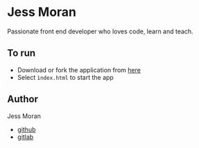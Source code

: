 # Jess Moran

Passionate front end developer who loves code, learn and teach.

## To run 
- Download or fork the application from [here](https://github.com/JessMoran/JessMoran)
- Select ``ìndex.html`` to start the app

## Author
Jess Moran 
- [github](https://github.com/JessMoran)
- [gitlab](https://gitlab.com/jessmoran.dev)



